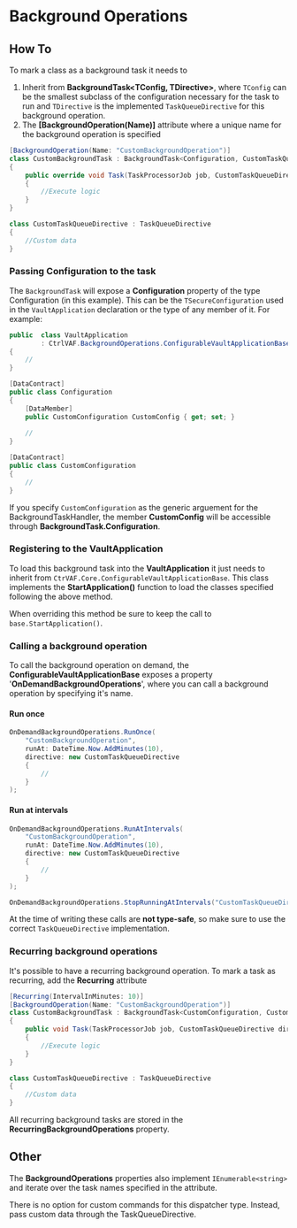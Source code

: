 # Background Operations

## How To

To mark a class as a background task it needs to 

1. Inherit from **BackgroundTask<TConfig, TDirective>**, where `TConfig` can be the smallest subclass of the configuration necessary for the task to run and `TDirective` is the implemented `TaskQueueDirective` for this background operation.
2. The **[BackgroundOperation(Name)]** attribute where a unique name for the background operation is specified

```c#
[BackgroundOperation(Name: "CustomBackgroundOperation")]
class CustomBackgroundTask : BackgroundTask<Configuration, CustomTaskQueueDirective>
{
    public override void Task(TaskProcessorJob job, CustomTaskQueueDirective directive)
    {
        //Execute logic
    }
}

class CustomTaskQueueDirective : TaskQueueDirective 
{
    //Custom data
}
```

### Passing Configuration to the task

The `BackgroundTask` will expose a **Configuration** property of the type Configuration (in this example). This can be the `TSecureConfiguration` used in the `VaultApplication` declaration or the type of any member of it. For example:

```c#
public  class VaultApplication
        : CtrlVAF.BackgroundOperations.ConfigurableVaultApplicationBase<Configuration>
{
	//            
}

[DataContract]
public class Configuration
{
    [DataMember]
    public CustomConfiguration CustomConfig { get; set; }
    
    //
}

[DataContract]
public class CustomConfiguration 
{
    //
}
```

If you specify `CustomConfiguration` as the generic arguement for the BackgroundTaskHandler, the member **CustomConfig** will be accessible through **BackgroundTask.Configuration**.

### Registering to the VaultApplication

To load this background task into the **VaultApplication** it just needs to inherit from `CtrVAF.Core.ConfigurableVaultApplicationBase`. This class implements the **StartApplication()** function to load the classes specified following the above method.

When overriding this method be sure to keep the call to `base.StartApplication()`.

### Calling a background operation

To call the background operation on demand, the **ConfigurableVaultApplicationBase** exposes a property '**OnDemandBackgroundOperations**', where you can call a background operation by specifying it's name.

#### Run once

```c#
OnDemandBackgroundOperations.RunOnce(
    "CustomBackgroundOperation", 
    runAt: DateTime.Now.AddMinutes(10), 
    directive: new CustomTaskQueueDirective
    {
        // 
    }
);
```

#### Run at intervals

```c#
OnDemandBackgroundOperations.RunAtIntervals(
    "CustomBackgroundOperation", 
    runAt: DateTime.Now.AddMinutes(10), 
    directive: new CustomTaskQueueDirective
    {
        // 
    }
);

OnDemandBackgroundOperations.StopRunningAtIntervals("CustomTaskQueueDirective");
```

At the time of writing these calls are **not type-safe**, so make sure to use the correct `TaskQueueDirective` implementation.

### Recurring background operations

It's possible to have a recurring background operation. To mark a task as recurring, add the **Recurring** attribute

```c#
[Recurring(IntervalInMinutes: 10)]
[BackgroundOperation(Name: "CustomBackgroundOperation")]
class CustomBackgroundTask : BackgroundTask<CustomConfiguration, CustomTaskQueueDirective>
{
    public void Task(TaskProcessorJob job, CustomTaskQueueDirective directive)
    {
        //Execute logic
    }
}

class CustomTaskQueueDirective : TaskQueueDirective 
{
    //Custom data
}
```

All recurring background tasks are stored in the **RecurringBackgroundOperations** property.

## Other

The **BackgroundOperations** properties also implement `IEnumerable<string>` and iterate over the task names specified in the attribute.

There is no option for custom commands for this dispatcher type. Instead, pass custom data through the TaskQueueDirective.